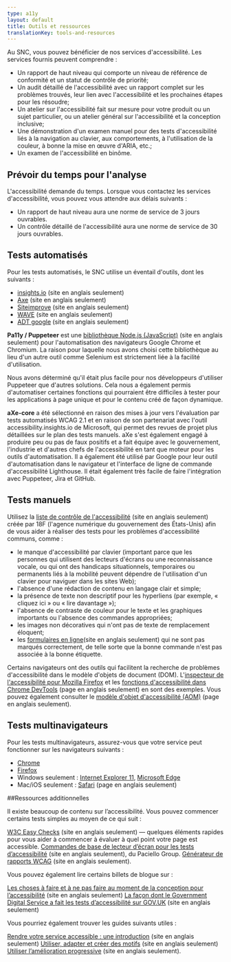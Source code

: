 ```yaml
---
type: a11y
layout: default
title: Outils et ressources
translationKey: tools-and-resources
---
```



Au SNC, vous pouvez bénéficier de nos services d&#39;accessibilité. Les services fournis peuvent comprendre :

- Un rapport de haut niveau qui comporte un niveau de référence de conformité et un statut de contrôle de priorité;
- Un audit détaillé de l&#39;accessibilité avec un rapport complet sur les problèmes trouvés, leur lien avec l&#39;accessibilité et les prochaines étapes pour les résoudre;
- Un atelier sur l&#39;accessibilité fait sur mesure pour votre produit ou un sujet particulier, ou un atelier général sur l&#39;accessibilité et la conception inclusive;
- Une démonstration d&#39;un examen manuel pour des tests d&#39;accessibilité liés à la navigation au clavier, aux comportements, à l&#39;utilisation de la couleur, à bonne la mise en œuvre d&#39;ARIA, etc.;
- Un examen de l&#39;accessibilité en binôme.

## Prévoir du temps pour l&#39;analyse

L&#39;accessibilité demande du temps. Lorsque vous contactez les services d&#39;accessibilité, vous pouvez vous attendre aux délais suivants :

- Un rapport de haut niveau aura une norme de service de 3 jours ouvrables.
- Un contrôle détaillé de l&#39;accessibilité aura une norme de service de 30 jours ouvrables.

## Tests automatisés

Pour les tests automatisés, le SNC utilise un éventail d&#39;outils, dont les suivants :

- [insights.io](https://accessibilityinsights.io/) (site en anglais seulement)
- [Axe](https://www.deque.com/axe/) (site en anglais seulement)
- [Siteimprove](https://siteimprove.com/en-ca/core-platform/integrations/browser-extensions/) (site en anglais seulement)
- [WAVE](https://wave.webaim.org/) (site en anglais seulement)
- [ADT google](https://chrome.google.com/webstore/detail/accessibility-developer-t/fpkknkljclfencbdbgkenhalefipecmb?hl=en) (site en anglais seulement)

**Pa11y / Puppeteer** est une [bibliothèque Node.js (JavaScript)](https://github.com/pa11y/pa11y) (site en anglais seulement) pour l&#39;automatisation des navigateurs Google Chrome et Chromium. La raison pour laquelle nous avons choisi cette bibliothèque au lieu d&#39;un autre outil comme Selenium est strictement liée à la facilité d&#39;utilisation.

Nous avons déterminé qu&#39;il était plus facile pour nos développeurs d&#39;utiliser Puppeteer que d&#39;autres solutions. Cela nous a également permis d&#39;automatiser certaines fonctions qui pourraient être difficiles à tester pour les applications à page unique et pour le contenu créé de façon dynamique.

**aXe-core** a été sélectionné en raison des mises à jour vers l&#39;évaluation par tests automatisés WCAG 2.1 et en raison de son partenariat avec l&#39;outil accessibility.insights.io de Microsoft, qui permet des revues de projet plus détaillées sur le plan des tests manuels. aXe s&#39;est également engagé à produire peu ou pas de faux positifs et a fait équipe avec le gouvernement, l&#39;industrie et d&#39;autres chefs de l&#39;accessibilité en tant que moteur pour les outils d&#39;automatisation. Il a également été utilisé par Google pour leur outil d&#39;automatisation dans le navigateur et l&#39;interface de ligne de commande d&#39;accessibilité Lighthouse. Il était également très facile de faire l&#39;intégration avec Puppeteer, Jira et GitHub.

## Tests manuels

Utilisez la [liste de contrôle de l&#39;accessibilité](https://accessibility.18f.gov/checklist/) (site en anglais seulement) créée par 18F (l&#39;agence numérique du gouvernement des États-Unis) afin de vous aider à réaliser des tests pour les problèmes d&#39;accessibilité communs, comme :

- le manque d&#39;accessibilité par clavier (important parce que les personnes qui utilisent des lecteurs d&#39;écrans ou une reconnaissance vocale, ou qui ont des handicaps situationnels, temporaires ou permanents liés à la mobilité peuvent dépendre de l&#39;utilisation d&#39;un clavier pour naviguer dans les sites Web);
- l&#39;absence d&#39;une rédaction de contenu en langage clair et simple;
- la présence de texte non descriptif pour les hyperliens (par exemple, « cliquez ici » ou « lire davantage »);
- l&#39;absence de contraste de couleur pour le texte et les graphiques importants ou l&#39;absence des commandes appropriées;
- les images non décoratives qui n&#39;ont pas de texte de remplacement éloquent;
- les [formulaires en ligne](https://design-system.service.gov.uk/components/)(site en anglais seulement) qui ne sont pas marqués correctement, de telle sorte que la bonne commande n&#39;est pas associée à la bonne étiquette.

Certains navigateurs ont des outils qui facilitent la recherche de problèmes d&#39;accessibilité dans le modèle d&#39;objets de document (DOM). L&#39;[inspecteur de l&#39;accessibilité pour Mozilla Firefox](https://developer.mozilla.org/fr/docs/Outils/Inspecteur_accessibilite) et les [fonctions d&#39;accessibilité dans Chrome DevTools](https://developers.google.com/web/tools/chrome-devtools/accessibility/reference) (page en anglais seulement) en sont des exemples. Vous pouvez également consulter le [modèle d&#39;objet d&#39;accessibilité (AOM)](https://wicg.github.io/aom/) (page en anglais seulement).

## Tests multinavigateurs

Pour les tests multinavigateurs, assurez-vous que votre service peut fonctionner sur les navigateurs suivants :

- [Chrome](https://www.google.com/chrome)
- [Firefox](https://www.mozilla.org/firefox/new/)
- Windows seulement : [Internet Explorer 11](https://www.microsoft.com/fr-ca/download/internet-explorer.aspx), [Microsoft Edge](https://www.microsoft.com/fr-ca/windows/microsoft-edge)
- Mac/iOS seulement : [Safari](https://www.apple.com/safari/) (page en anglais seulement)

##Ressources additionnelles

Il existe beaucoup de contenu sur l’accessibilité. Vous pouvez commencer certains tests simples au moyen de ce qui suit : 

[W3C Easy Checks](https://www.w3.org/WAI/test-evaluate/preliminary/) (site en anglais seulement) — quelques éléments rapides pour vous aider à commencer à évaluer à quel point votre page est accessible.
[Commandes de base de lecteur d’écran pour les tests d’accessibilité](https://developer.paciellogroup.com/blog/2015/01/basic-screen-reader-commands-for-accessibility-testing/) (site en anglais seulement), du Paciello Group.
[Générateur de rapports WCAG](https://www.w3.org/WAI/eval/report-tool/#/) (site en anglais seulement).

Vous pouvez également lire certains billets de blogue sur : 

[Les choses à faire et à ne pas faire au moment de la conception pour l’accessibilité](https://accessibility.blog.gov.uk/2016/09/02/dos-and-donts-on-designing-for-accessibility/) (site en anglais seulement)
[La façon dont le Government Digital Service a fait les tests d’accessibilité sur GOV.UK](https://gds.blog.gov.uk/2012/01/20/user-testing-accessibility/) (site en anglais seulement)

Vous pourriez également trouver les guides suivants utiles :

[Rendre votre service accessible : une introduction](https://www.gov.uk/service-manual/helping-people-to-use-your-service/making-your-service-accessible-an-introduction) (site en anglais seulement)
[Utiliser, adapter et créer des motifs](https://www.gov.uk/service-manual/design/using-adapting-and-creating-patterns) (site en anglais seulement)
[Utiliser l’amélioration progressive](https://www.gov.uk/service-manual/technology/using-progressive-enhancement) (site en anglais seulement).

